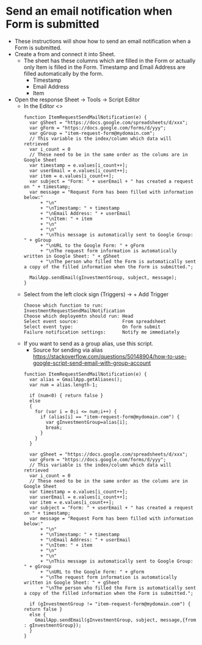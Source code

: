 # Send an email notification when Form is submitted
* These instructions will show how to send an email notification when a Form is submitted.
* Create a from and connect it into Sheet.
  * The sheet has these columns which are filled in the Form or actually only Item is filled in the Form. Timestamp and Email Address are filled automatically by the form.
    * Timestamp
    * Email Address
    * Item
* Open the response Sheet -> Tools -> Script Editor
    * In the Editor <>
      ~~~
      function ItemRequestSendMailNotification(e) {
        var gSheet = "https://docs.google.com/spreadsheets/d/xxx";
        var gForm = "https://docs.google.com/forms/d/yyy";
        var gGroup = "item-request-form@mydomain.com";
        // This variable is the index/column which data will retrieved
        var i_count = 0
        // These need to be in the same order as the colums are in Google Sheet
        var timestamp = e.values[i_count++];
        var userEmail = e.values[i_count++];
        var item = e.values[i_count++];
        var subject = "Form: " + userEmail + " has created a request on " + timestamp;
        var message = "Request Form has been filled with information below:"
            + "\n"
            + "\nTimestamp: " + timestamp
            + "\nEmail Address: " + userEmail
            + "\nItem: " + item
            + "\n"
            + "\n"
            + "\nThis message is automatically sent to Google Group: " + gGroup
            + "\nURL to the Google Form: " + gForm
            + "\nThe request form information is automatically written in Google Sheet: " + gSheet
            + "\nThe person who filled the Form is automatically sent a copy of the filled information when the Form is submitted.";

        MailApp.sendEmail(gInvestmentGroup, subject, message);
      }
      ~~~
    *  Select from the left clock sign (Triggers) -> + Add Trigger
        ~~~
        Choose which function to run:       InvestmentRequestSendMailNotification
        Choose which deployemtn should run: Head
        Select event source:                From spreadsheet
        Select event type:                  On form submit
        Failure notification settings:      Notify me immediately
        ~~~
    * If you want to send as a group alias, use this script.
        * Source for sending via alias https://stackoverflow.com/questions/50148904/how-to-use-google-script-send-email-with-group-account
        ~~~
        function ItemRequestSendMailNotification(e) {
          var alias = GmailApp.getAliases();
          var num = alias.length-1;

          if (num<0) { return false }
          else
          {
            for (var i = 0;i <= num;i++) {
              if (alias[i] == "item-request-form@mydomain.com") {
                var gInvestmentGroup=alias[i];
                break;
              }
            }
          }

          var gSheet = "https://docs.google.com/spreadsheets/d/xxx";
          var gForm = "https://docs.google.com/forms/d/yyy";
          // This variable is the index/column which data will retrieved
          var i_count = 0
          // These need to be in the same order as the colums are in Google Sheet
          var timestamp = e.values[i_count++];
          var userEmail = e.values[i_count++];
          var item = e.values[i_count++];
          var subject = "Form: " + userEmail + " has created a request on " + timestamp;
          var message = "Request Form has been filled with information below:"
              + "\n"
              + "\nTimestamp: " + timestamp
              + "\nEmail Address: " + userEmail
              + "\nItem: " + item
              + "\n"
              + "\n"
              + "\nThis message is automatically sent to Google Group: " + gGroup
              + "\nURL to the Google Form: " + gForm
              + "\nThe request form information is automatically written in Google Sheet: " + gSheet
              + "\nThe person who filled the Form is automatically sent a copy of the filled information when the Form is submitted.";

          if (gInvestmentGroup != "item-request-form@mydomain.com") { return false }
          else {
            GmailApp.sendEmail(gInvestmentGroup, subject, message,{from : gInvestmentGroup});
          }
        }
        ~~~
